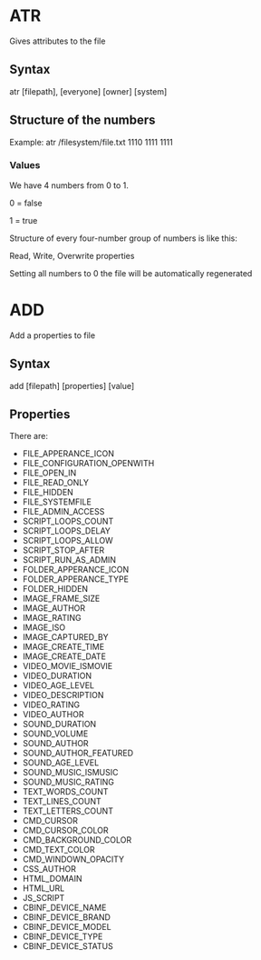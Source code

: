 # ATR
Gives attributes to the file
## Syntax
atr [filepath], [everyone] [owner] [system]
## Structure of the numbers
Example: atr /filesystem/file.txt 1110 1111 1111
### Values
We have 4 numbers from 0 to 1.

0 = false

1 = true



Structure of every four-number group of numbers is like this:

Read, Write, Overwrite properties

Setting all numbers to 0 the file will be automatically regenerated
# ADD
Add a properties to file
## Syntax
add [filepath] [properties] [value]
## Properties
There are:
* FILE_APPERANCE_ICON
* FILE_CONFIGURATION_OPENWITH
* FILE_OPEN_IN
* FILE_READ_ONLY
* FILE_HIDDEN
* FILE_SYSTEMFILE
* FILE_ADMIN_ACCESS
* SCRIPT_LOOPS_COUNT
* SCRIPT_LOOPS_DELAY
* SCRIPT_LOOPS_ALLOW
* SCRIPT_STOP_AFTER
* SCRIPT_RUN_AS_ADMIN
* FOLDER_APPERANCE_ICON
* FOLDER_APPERANCE_TYPE
* FOLDER_HIDDEN
* IMAGE_FRAME_SIZE
* IMAGE_AUTHOR
* IMAGE_RATING
* IMAGE_ISO
* IMAGE_CAPTURED_BY
* IMAGE_CREATE_TIME
* IMAGE_CREATE_DATE
* VIDEO_MOVIE_ISMOVIE
* VIDEO_DURATION
* VIDEO_AGE_LEVEL
* VIDEO_DESCRIPTION
* VIDEO_RATING
* VIDEO_AUTHOR
* SOUND_DURATION
* SOUND_VOLUME
* SOUND_AUTHOR
* SOUND_AUTHOR_FEATURED
* SOUND_AGE_LEVEL
* SOUND_MUSIC_ISMUSIC
* SOUND_MUSIC_RATING
* TEXT_WORDS_COUNT
* TEXT_LINES_COUNT
* TEXT_LETTERS_COUNT
* CMD_CURSOR
* CMD_CURSOR_COLOR
* CMD_BACKGROUND_COLOR
* CMD_TEXT_COLOR
* CMD_WINDOWN_OPACITY
* CSS_AUTHOR
* HTML_DOMAIN
* HTML_URL
* JS_SCRIPT
* CBINF_DEVICE_NAME
* CBINF_DEVICE_BRAND
* CBINF_DEVICE_MODEL
* CBINF_DEVICE_TYPE
* CBINF_DEVICE_STATUS
